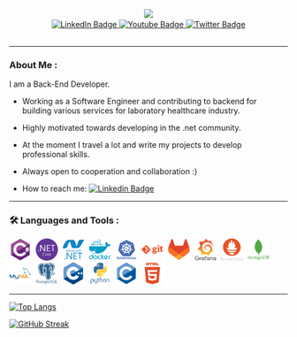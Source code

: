 <div id="header" align="center">
  <img src="https://media.giphy.com/media/HV0tHmPREaD0sIixmg/giphy.gif" width="300"/>
</div>

<div id="badges" align="center">
  <a href="https://www.linkedin.com/in/ekaterina-zabolotskikh-a6b3a9233/">
    <img src="https://img.shields.io/badge/LinkedIn-blue?style=for-the-badge&logo=linkedin&logoColor=white" alt="LinkedIn Badge"/>
  </a>
  <a href="https://zabolotskihkate@gmail.com">
    <img src="https://img.shields.io/badge/GMail-white?style=for-the-badge&logo=gmail&logoColor=red" alt="Youtube Badge"/>
  </a>
  <a href="https://t.me/yourPrincesskkk">
    <img src="https://img.shields.io/badge/Telegram-blue?style=for-the-badge&logo=telegram&logoColor=white" alt="Twitter Badge"/>
  </a>
</div>

<div id="views" align="center">
  <img src="https://komarev.com/ghpvc/?username=KateZabolotskih&style=flat-square&color=blue" alt="" />
</div>

---

### About Me :
I am a Back-End Developer.

- Working as a Software Engineer and contributing to backend for building various services for laboratory healthcare industry.

- Highly motivated towards developing in the .net community.

- At the moment I travel a lot and write my projects to develop professional skills.
  
- Always open to cooperation and collaboration :)

- How to reach me: [![Linkedin Badge](https://img.shields.io/badge/-Kate-blue?style=flat&logo=Linkedin&logoColor=white)](https://www.linkedin.com/in/ekaterina-zabolotskikh-a6b3a9233/)

---

### :hammer_and_wrench: Languages and Tools :

<div>
  <img src="https://github.com/devicons/devicon/blob/master/icons/csharp/csharp-original.svg" title="csharp" alt="csharp" width="40" height="40"/>&nbsp;
  <img src="https://github.com/devicons/devicon/blob/master/icons/dotnetcore/dotnetcore-original.svg" title="dotnetcore" alt="dotnetcore" width="40" height="40"/>&nbsp;
  <img src="https://github.com/devicons/devicon/blob/master/icons/dot-net/dot-net-plain-wordmark.svg" title="dot-net" alt="dot-net" width="40" height="40"/>&nbsp;
  <img src="https://github.com/devicons/devicon/blob/master/icons/docker/docker-plain-wordmark.svg" title="docker" alt="docker" width="40" height="40"/>&nbsp;
  <img src="https://github.com/devicons/devicon/blob/master/icons/kubernetes/kubernetes-plain-wordmark.svg" title="k8s" alt="k8s" width="40" height="40"/>&nbsp;
  <img src="https://github.com/devicons/devicon/blob/master/icons/git/git-plain-wordmark.svg" title="Git" **alt="Git" width="40" height="40"/>&nbsp;
  <img src="https://github.com/devicons/devicon/blob/master/icons/gitlab/gitlab-original.svg" title="gitlab" alt="gitlab" width="40" height="40"/>&nbsp;
  <img src="https://github.com/devicons/devicon/blob/master/icons/grafana/grafana-original-wordmark.svg" title="grafana" alt="grafana" width="40" height="40"/>&nbsp;
  <img src="https://github.com/devicons/devicon/blob/master/icons/prometheus/prometheus-original-wordmark.svg" title="prometheus" alt="prometheus" width="40" height="40"/>&nbsp;
  <img src="https://github.com/devicons/devicon/blob/master/icons/mongodb/mongodb-plain-wordmark.svg"  title="mongodb" alt="mongodb" width="40" height="40"/>&nbsp;
  <img src="https://github.com/devicons/devicon/blob/master/icons/mysql/mysql-original-wordmark.svg" title="mysql" alt="mysql" width="40" height="40"/>&nbsp;
  <img src="https://github.com/devicons/devicon/blob/master/icons/postgresql/postgresql-plain-wordmark.svg" title="postgresql" alt="postgresql" width="40" height="40"/>&nbsp;
  <img src="https://github.com/devicons/devicon/blob/master/icons/cplusplus/cplusplus-original.svg" title="cplusplus" alt="cplusplus" width="40" height="40"/>&nbsp;
  <img src="https://github.com/devicons/devicon/blob/master/icons/python/python-original-wordmark.svg" title="python"  alt="python" width="40" height="40"/>&nbsp;
  <img src="https://github.com/devicons/devicon/blob/master/icons/c/c-original.svg" title="c"  alt="c" width="40" height="40"/>&nbsp;
  <img src="https://github.com/devicons/devicon/blob/master/icons/html5/html5-plain-wordmark.svg" title="html" alt="html" width="40" height="40"/>
</div>

  ---

  [![Top Langs](https://github-readme-stats.vercel.app/api/top-langs/?username=KateZabolotskih&layout=compact&theme=tokyonight&hide_border=true)](https://github.com/anuraghazra/github-readme-stats)
  
  [![GitHub Streak](http://github-readme-streak-stats.herokuapp.com?user=KateZabolotskih&theme=tokyonight&hide_border=true&border_radius=3.9&card_width=498)](https://git.io/streak-stats)
<!--
**KateZabolotskih/KateZabolotskih** is a ✨ _special_ ✨ repository because its `README.md` (this file) appears on your GitHub profile.

Here are some ideas to get you started:

- 🔭 I’m currently working on ...
- 🌱 I’m currently learning ...
- 👯 I’m looking to collaborate on ...
- 🤔 I’m looking for help with ...
- 💬 Ask me about ...
- 📫 How to reach me: ...
- 😄 Pronouns: ...
- ⚡ Fun fact: ...
-->
